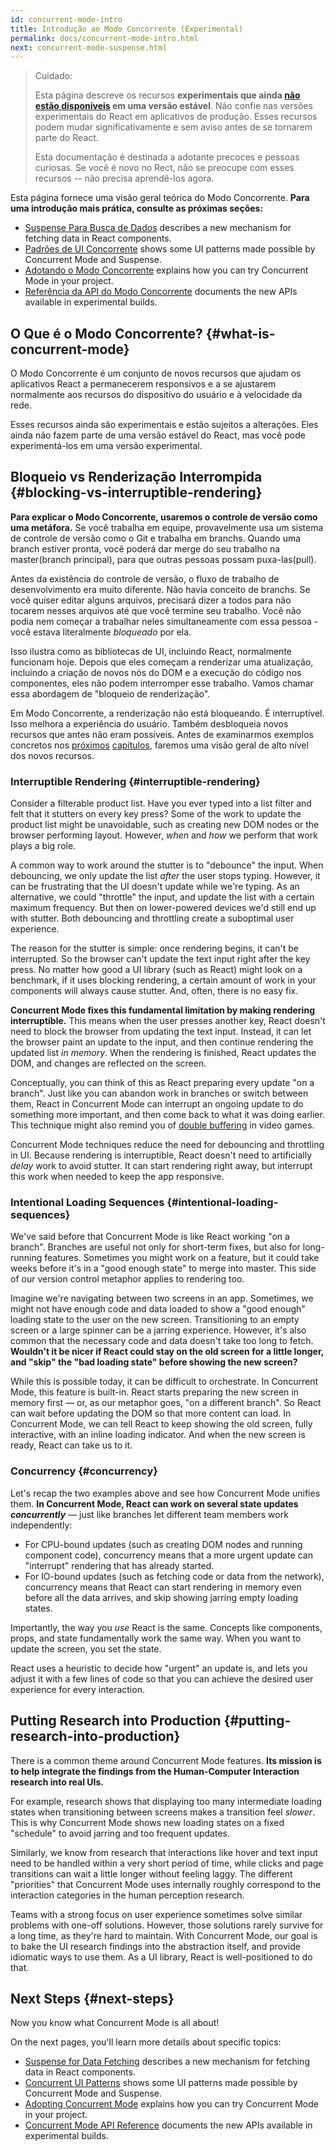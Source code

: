 ```yaml
---
id: concurrent-mode-intro
title: Introdução ao Modo Concorrente (Experimental)
permalink: docs/concurrent-mode-intro.html
next: concurrent-mode-suspense.html
---
```


>Cuidado:
>
>Esta página descreve os recursos **experimentais que ainda [não estão disponíveis](/docs/concurrent-mode-adoption.html) em uma versão estável**. Não confie nas versões experimentais do React em aplicativos de produção. Esses recursos podem mudar significativamente e sem aviso antes de se tornarem parte do React.
>
>Esta documentação é destinada a adotante precoces e pessoas curiosas. Se você é novo no Rect, não se preocupe com esses recursos -- não precisa aprendê-los agora.

Esta página fornece uma visão geral teórica do Modo Concorrente. **Para uma introdução mais prática, consulte as próximas seções:**

* [Suspense Para Busca de Dados](/docs/concurrent-mode-suspense.html) describes a new mechanism for fetching data in React components.
* [Padrões de UI Concorrente](/docs/concurrent-mode-patterns.html) shows some UI patterns made possible by Concurrent Mode and Suspense.
* [Adotando o Modo Concorrente](/docs/concurrent-mode-adoption.html) explains how you can try Concurrent Mode in your project.
* [Referência da API do Modo Concorrente](/docs/concurrent-mode-reference.html) documents the new APIs available in experimental builds.

## O Que é o Modo Concorrente? {#what-is-concurrent-mode}

O Modo Concorrente é um conjunto de novos recursos que ajudam os aplicativos React a permanecerem responsivos e a se ajustarem normalmente aos recursos do dispositivo do usuário e à velocidade da rede.

Esses recursos ainda são experimentais e estão sujeitos a alterações. Eles ainda não fazem parte de uma versão estável do React, mas você pode experimentá-los em uma versão experimental.

## Bloqueio vs Renderização Interrompida {#blocking-vs-interruptible-rendering}

**Para explicar o Modo Concorrente, usaremos o controle de versão como uma metáfora.** Se você trabalha em equipe, provavelmente usa um sistema de controle de versão como o Git e trabalha em branchs. Quando uma branch estiver pronta, você poderá dar merge do seu trabalho na master(branch principal), para que outras pessoas possam puxa-las(pull).

Antes da existência do controle de versão, o fluxo de trabalho de desenvolvimento era muito diferente. Não havia conceito de branchs. Se você quiser editar alguns arquivos, precisará dizer a todos para não tocarem nesses arquivos até que você termine seu trabalho. Você não podia nem começar a trabalhar neles simultaneamente com essa pessoa - você estava literalmente *bloqueado* por ela.

Isso ilustra como as bibliotecas de UI, incluindo React, normalmente funcionam hoje. Depois que eles começam a renderizar uma atualização, incluindo a criação de novos nós do DOM e a execução do código nos componentes, eles não podem interromper esse trabalho. Vamos chamar essa abordagem de "bloqueio de renderização".

Em Modo Concorrente, a renderização não está bloqueando. É interruptível. Isso melhora a experiência do usuário. Também desbloqueia novos recursos que antes não eram possíveis. Antes de examinarmos exemplos concretos nos [próximos](/docs/concurrent-mode-suspense.html) [capítulos](/docs/concurrent-mode-patterns.html), faremos uma visão geral de alto nível dos novos recursos.

### Interruptible Rendering {#interruptible-rendering}

Consider a filterable product list. Have you ever typed into a list filter and felt that it stutters on every key press? Some of the work to update the product list might be unavoidable, such as creating new DOM nodes or the browser performing layout. However, *when* and *how* we perform that work plays a big role.

A common way to work around the stutter is to "debounce" the input. When debouncing, we only update the list *after* the user stops typing. However, it can be frustrating that the UI doesn't update while we're typing. As an alternative, we could "throttle" the input, and update the list with a certain maximum frequency. But then on lower-powered devices we'd still end up with stutter. Both debouncing and throttling create a suboptimal user experience.

The reason for the stutter is simple: once rendering begins, it can't be interrupted. So the browser can't update the text input right after the key press. No matter how good a UI library (such as React) might look on a benchmark, if it uses blocking rendering, a certain amount of work in your components will always cause stutter. And, often, there is no easy fix.

**Concurrent Mode fixes this fundamental limitation by making rendering interruptible.** This means when the user presses another key, React doesn't need to block the browser from updating the text input. Instead, it can let the browser paint an update to the input, and then continue rendering the updated list *in memory*. When the rendering is finished, React updates the DOM, and changes are reflected on the screen.

Conceptually, you can think of this as React preparing every update "on a branch". Just like you can abandon work in branches or switch between them, React in Concurrent Mode can interrupt an ongoing update to do something more important, and then come back to what it was doing earlier. This technique might also remind you of [double buffering](https://wiki.osdev.org/Double_Buffering) in video games.

Concurrent Mode techniques reduce the need for debouncing and throttling in UI. Because rendering is interruptible, React doesn't need to artificially *delay* work to avoid stutter. It can start rendering right away, but interrupt this work when needed to keep the app responsive.

### Intentional Loading Sequences {#intentional-loading-sequences}

We've said before that Concurrent Mode is like React working "on a branch". Branches are useful not only for short-term fixes, but also for long-running features. Sometimes you might work on a feature, but it could take weeks before it's in a "good enough state" to merge into master. This side of our version control metaphor applies to rendering too.

Imagine we're navigating between two screens in an app. Sometimes, we might not have enough code and data loaded to show a "good enough" loading state to the user on the new screen. Transitioning to an empty screen or a large spinner can be a jarring experience. However, it's also common that the necessary code and data doesn't take too long to fetch. **Wouldn't it be nicer if React could stay on the old screen for a little longer, and "skip" the "bad loading state" before showing the new screen?**

While this is possible today, it can be difficult to orchestrate. In Concurrent Mode, this feature is built-in. React starts preparing the new screen in memory first — or, as our metaphor goes, "on a different branch". So React can wait before updating the DOM so that more content can load. In Concurrent Mode, we can tell React to keep showing the old screen, fully interactive, with an inline loading indicator. And when the new screen is ready, React can take us to it.

### Concurrency {#concurrency}

Let's recap the two examples above and see how Concurrent Mode unifies them. **In Concurrent Mode, React can work on several state updates *concurrently*** — just like branches let different team members work independently:

* For CPU-bound updates (such as creating DOM nodes and running component code), concurrency means that a more urgent update can "interrupt" rendering that has already started.
* For IO-bound updates (such as fetching code or data from the network), concurrency means that React can start rendering in memory even before all the data arrives, and skip showing jarring empty loading states.

Importantly, the way you *use* React is the same. Concepts like components, props, and state fundamentally work the same way. When you want to update the screen, you set the state.

React uses a heuristic to decide how "urgent" an update is, and lets you adjust it with a few lines of code so that you can achieve the desired user experience for every interaction.

## Putting Research into Production {#putting-research-into-production}

There is a common theme around Concurrent Mode features. **Its mission is to help integrate the findings from the Human-Computer Interaction research into real UIs.**

For example, research shows that displaying too many intermediate loading states when transitioning between screens makes a transition feel *slower*. This is why Concurrent Mode shows new loading states on a fixed "schedule" to avoid jarring and too frequent updates.

Similarly, we know from research that interactions like hover and text input need to be handled within a very short period of time, while clicks and page transitions can wait a little longer without feeling laggy. The different "priorities" that Concurrent Mode uses internally roughly correspond to the interaction categories in the human perception research.

Teams with a strong focus on user experience sometimes solve similar problems with one-off solutions. However, those solutions rarely survive for a long time, as they're hard to maintain. With Concurrent Mode, our goal is to bake the UI research findings into the abstraction itself, and provide idiomatic ways to use them. As a UI library, React is well-positioned to do that.

## Next Steps {#next-steps}

Now you know what Concurrent Mode is all about!

On the next pages, you'll learn more details about specific topics:

* [Suspense for Data Fetching](/docs/concurrent-mode-suspense.html) describes a new mechanism for fetching data in React components.
* [Concurrent UI Patterns](/docs/concurrent-mode-patterns.html) shows some UI patterns made possible by Concurrent Mode and Suspense.
* [Adopting Concurrent Mode](/docs/concurrent-mode-adoption.html) explains how you can try Concurrent Mode in your project.
* [Concurrent Mode API Reference](/docs/concurrent-mode-reference.html) documents the new APIs available in experimental builds.
